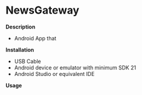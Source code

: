 # NewsGateway

<b>Description</b>
- Android App that

<b>Installation</b>
- USB Cable
- Android device or emulator with minimum SDK 21
- Android Studio or equivalent IDE

<b>Usage</b>
